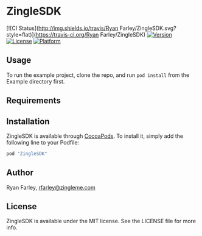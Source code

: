 # ZingleSDK

[![CI Status](http://img.shields.io/travis/Ryan Farley/ZingleSDK.svg?style=flat)](https://travis-ci.org/Ryan Farley/ZingleSDK)
[![Version](https://img.shields.io/cocoapods/v/ZingleSDK.svg?style=flat)](http://cocoapods.org/pods/ZingleSDK)
[![License](https://img.shields.io/cocoapods/l/ZingleSDK.svg?style=flat)](http://cocoapods.org/pods/ZingleSDK)
[![Platform](https://img.shields.io/cocoapods/p/ZingleSDK.svg?style=flat)](http://cocoapods.org/pods/ZingleSDK)

## Usage

To run the example project, clone the repo, and run `pod install` from the Example directory first.

## Requirements

## Installation

ZingleSDK is available through [CocoaPods](http://cocoapods.org). To install
it, simply add the following line to your Podfile:

```ruby
pod "ZingleSDK"
```

## Author

Ryan Farley, rfarley@zingleme.com

## License

ZingleSDK is available under the MIT license. See the LICENSE file for more info.
